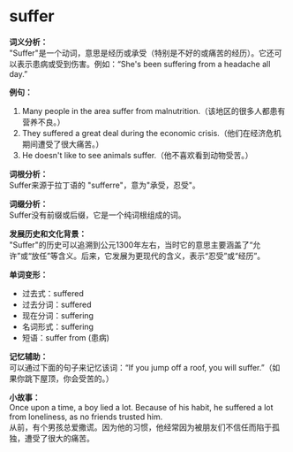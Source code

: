 # suffer

**词义分析：**  
"Suffer"是一个动词，意思是经历或承受（特别是不好的或痛苦的经历）。它还可以表示患病或受到伤害。例如：“She's been suffering from a headache all day.”

  

**例句：**

  

1.  Many people in the area suffer from malnutrition.（该地区的很多人都患有营养不良。）
2.  They suffered a great deal during the economic crisis.（他们在经济危机期间遭受了很大痛苦。）
3.  He doesn't like to see animals suffer.（他不喜欢看到动物受苦。）

  

**词根分析：**  
Suffer来源于拉丁语的 "sufferre"，意为"承受，忍受"。

  

**词缀分析：**  
Suffer没有前缀或后缀，它是一个纯词根组成的词。

  

**发展历史和文化背景：**  
"Suffer"的历史可以追溯到公元1300年左右，当时它的意思主要涵盖了“允许”或“放任”等含义。后来，它发展为更现代的含义，表示“忍受”或“经历”。

  

**单词变形：**

  

*   过去式：suffered
*   过去分词：suffered
*   现在分词：suffering
*   名词形式：suffering
*   短语：suffer from (患病)

  

**记忆辅助：**  
可以通过下面的句子来记忆该词：“If you jump off a roof, you will suffer.”（如果你跳下屋顶，你会受苦的。）

  

**小故事：**  
Once upon a time, a boy lied a lot. Because of his habit, he suffered a lot from loneliness, as no friends trusted him.  
从前，有个男孩总爱撒谎。因为他的习惯，他经常因为被朋友们不信任而陷于孤独，遭受了很大的痛苦。
